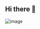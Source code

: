 ## Hi there 👋
![image](https://github.com/user-attachments/assets/79079b2d-4ee0-4772-827e-adf7a74fb703)

<!--
**Eliangangs/Eliangangs** is a ✨ _special_ ✨ repository because its `README.md` (this file) appears on your GitHub profile.

Here are some ideas to get you started:

- 🔭 I’m currently working on ...
- 🌱 I’m currently learning ...
- 👯 I’m looking to collaborate on ...
- 🤔 I’m looking for help with ...
- 💬 Ask me about ...
- 📫 How to reach me: ...
- 😄 Pronouns: ...
- ⚡ Fun fact: ...
-->
